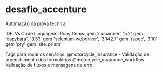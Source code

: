 # desafio_accenture
Automação da prova tecnica 

IDE: Vs Code
Linguagem: Ruby
Gems: 
gem 'cucumber', '5.2'
gem 'capybara', '3.33'
gem 'selenium-webdriver', '3.142.7'
gem 'rspec', '3.10'
gem 'pry'
gem 'site_prism'

Tags para rodar os cenários:
@motorcycle_insurance - Validação de preenchimento dos formulários
@motorcycle_insurance_workflow - Validação de fluxos e mensagens de erro

